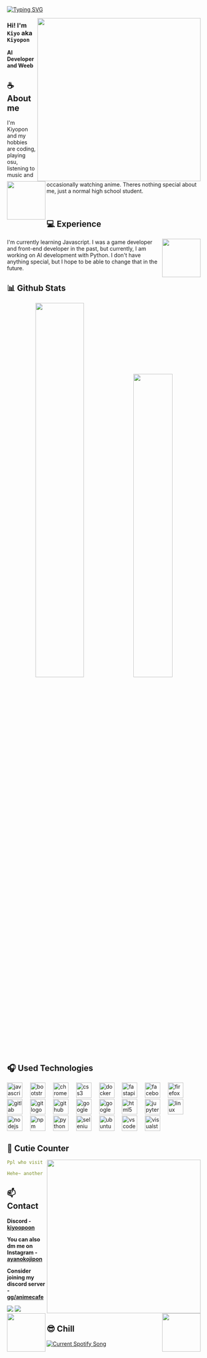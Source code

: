 <div align="center">
<!-- ![](https://typograssy.deno.dev/api?text=お兄ちゃんはおしまい!&l0=none&bg=none&frame=none&speed=100&comment=) -->
<!-- ![](https://typograssy.deno.dev/api?text=お兄ちゃんはおしまい!&l0=none&l1=00cce6&l2=80f1ff&l3=009eb3&l4=caf9ff&bg=none&frame=none&speed=100&comment=) -->

</div>

[![Typing SVG](https://readme-typing-svg.demolab.com?font=Fira+Code&pause=1000&random=false&width=435&lines=Konichiwa+%3A3)](https://git.io/typing-svg)

<a href="https://discord.com/users/1135128375225225256"><img align="right" width="425" src="https://lanyard.kyrie25.me/api/1135128375225225256?imgStyle=square&gradient=e9d6d5-e9d6d5-f3b1b4-ffffff&bg=0d1117&idleMessage=Playing%20with%20Rem%20"></a>


### Hi! I'm **`Kiyo`** aka `Kiyopon`

**AI Developer and Weeb** 

## **☕ About me**
<a href="https://github.com/kiyoopon"><img align="left" width="100" src="https://cdn.discordapp.com/attachments/1077108830862839848/1107004207468380240/105017051_p12.png"></a>
I'm Kiyopon and my hobbies are coding, playing osu, listening to music and occasionally watching anime. Theres nothing special about me, just a normal high school student.
<br><br><br>

## **💻 Experience**
<a href="https://github.com/kiyoopon"><img align="right" width="100" src="https://cdn.discordapp.com/attachments/1077108830862839848/1107004173414830210/105017051_p9.png"></a>
I'm currently learning Javascript. I was a game developer and front-end developer in the past, but currently, I am working on AI development with Python.
I don't have anything special, but I hope to be able to change that in the future.

## **📊 Github Stats**
<!-- <div><a href="https://github.com/kiyoopon"><img width="100" src="https://cdn.discordapp.com/attachments/1077108830862839848/1107004077621125240/105017051_p13.png"></a><div> -->
<p align="center"><img width="50%" src="https://github-readme-stats.vercel.app/api?username=kiyoopon&show_icons=true&count_private=true&theme=react&hide_border=true&bg_color=0D1117"/> <img width="45%" src="https://github-readme-stats.vercel.app/api/top-langs/?username=kiyoopon&show_icons=true&count_private=true&theme=react&hide_border=true&bg_color=0D1117&layout=compact"/>
</p>

## **🎧 Used Technologies**
<p align="center">
<div align="left">
  <img src="https://cdn.jsdelivr.net/gh/devicons/devicon/icons/javascript/javascript-original.svg" height="40" alt="javascript logo"  />
  <img width="12" />

  <img src="https://cdn.jsdelivr.net/gh/devicons/devicon/icons/bootstrap/bootstrap-original.svg" height="40" alt="bootstrap logo"  />
  <img width="12" />
  <img src="https://cdn.jsdelivr.net/gh/devicons/devicon/icons/chrome/chrome-original.svg" height="40" alt="chrome logo"  />
  <img width="12" />
  <img src="https://cdn.jsdelivr.net/gh/devicons/devicon/icons/css3/css3-original.svg" height="40" alt="css3 logo"  />
  <img width="12" />
  <img src="https://cdn.jsdelivr.net/gh/devicons/devicon/icons/docker/docker-original.svg" height="40" alt="docker logo"  />
  <img width="12" />
  <img src="https://cdn.jsdelivr.net/gh/devicons/devicon/icons/fastapi/fastapi-original.svg" height="40" alt="fastapi logo"  />
  <img width="12" />
  <img src="https://cdn.jsdelivr.net/gh/devicons/devicon/icons/facebook/facebook-original.svg" height="40" alt="facebook logo"  />
  <img width="12" />
  <img src="https://cdn.jsdelivr.net/gh/devicons/devicon/icons/firefox/firefox-original.svg" height="40" alt="firefox logo"  />
  <img width="12" />
  <img src="https://cdn.jsdelivr.net/gh/devicons/devicon/icons/gitlab/gitlab-original.svg" height="40" alt="gitlab logo"  />
  <img width="12" />
  <img src="https://cdn.jsdelivr.net/gh/devicons/devicon/icons/git/git-original.svg" height="40" alt="git logo"  />
  <img width="12" />
  <img src="https://cdn.jsdelivr.net/gh/devicons/devicon/icons/github/github-original.svg" height="40" alt="github logo"  />
  <img width="12" />
  <img src="https://cdn.jsdelivr.net/gh/devicons/devicon/icons/google/google-original.svg" height="40" alt="google logo"  />
  <img width="12" />
  <img src="https://cdn.jsdelivr.net/gh/devicons/devicon/icons/googlecloud/googlecloud-original.svg" height="40" alt="googlecloud logo"  />
  <img width="12" />
  <img src="https://cdn.jsdelivr.net/gh/devicons/devicon/icons/html5/html5-original.svg" height="40" alt="html5 logo"  />
  <img width="12" />
  <img src="https://cdn.jsdelivr.net/gh/devicons/devicon/icons/jupyter/jupyter-original.svg" height="40" alt="jupyter logo"  />
  <img width="12" />
  <img src="https://cdn.jsdelivr.net/gh/devicons/devicon/icons/linux/linux-original.svg" height="40" alt="linux logo"  />
  <img width="12" />
  <img src="https://cdn.jsdelivr.net/gh/devicons/devicon/icons/nodejs/nodejs-original.svg" height="40" alt="nodejs logo"  />
  <img width="12" />
  <img src="https://cdn.jsdelivr.net/gh/devicons/devicon/icons/npm/npm-original-wordmark.svg" height="40" alt="npm logo"  />
  <img width="12" />
  <img src="https://cdn.jsdelivr.net/gh/devicons/devicon/icons/python/python-original.svg" height="40" alt="python logo"  />
  <img width="12" />
  <img src="https://cdn.jsdelivr.net/gh/devicons/devicon/icons/selenium/selenium-original.svg" height="40" alt="selenium logo"  />
  <img width="12" />
  <img src="https://cdn.jsdelivr.net/gh/devicons/devicon/icons/ubuntu/ubuntu-plain.svg" height="40" alt="ubuntu logo"  />
  <img width="12" />
  <img src="https://cdn.jsdelivr.net/gh/devicons/devicon/icons/vscode/vscode-original.svg" height="40" alt="vscode logo"  />
  <img width="12" />
  <img src="https://cdn.jsdelivr.net/gh/devicons/devicon/icons/visualstudio/visualstudio-plain.svg" height="40" alt="visualstudio logo"  />
  <img width="12" />
</div>
</p>

## **🍰 Cutie Counter**
<!-- <p align="center">
	<img src="https://moe-counter.glitch.me/get/@kiyoopon?theme=moebooru-h"> <br/>
</p> -->
<a href="https://discord.com/users/1135128375225225256"><img align="right" width=400 src="https://moe-counter.glitch.me/get/@kiyoopon?theme=rule34"></a>
<a href="https://github.com/kiyoopon"><img align="left" width="100" src="https://cdn.discordapp.com/attachments/1077108830862839848/1130676248843137035/105634085_p12.png"></a>

```yaml
Ppl who visit my profile :3

Hehe~ another cutie has been caught
```
<!-- <br><br><br><br> -->
## **📫 Contact**
<a href="https://github.com/kiyoopon"><img align="right" width="100" src="https://cdn.discordapp.com/attachments/1077108830862839848/1107004133136945233/105017051_p3.png" /></a>
**Discord - [kiyoopoon](https://discord.com/users/1135128375225225256)**

**You can also dm me on Instagram - [ayanokojipon](https://www.instagram.com/ayanokojipon/)**

**Consider joining my discord server - [gg/animecafe](https://discord.gg/8C98Tqkspq)**

<!-- <a href="https://github.com/Meghna-DAS/github-profile-views-counter"><img src="https://komarev.com/ghpvc/?username=kiyoopon"> -->
[![](https://img.shields.io/github/followers/kiyoopon?label=Followers&style=social)](https://github.com/kiyoopon)
[![](https://img.shields.io/badge/Discord-7289DA?logo=discord&logoColor=white)](https://discord.com/users/1135128375225225256)
<!-- [![Kiyopon](https://cdn.bio.link/uploads/profile_pictures/2023-10-16/P2SNmLjEP1HIf1FtmXEZCRWei7Ju4bPm.png)](https://kiyopon.bio.link/) -->

## **😎 Chill**
<a href="https://github.com/tthn0/Spotify-Readme">
  <img src="https://spotify-readme-eosin.vercel.app/api" alt="Current Spotify Song">
</a>
